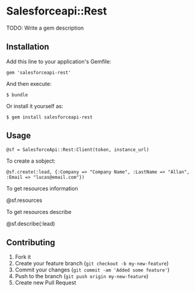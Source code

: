 # Salesforceapi::Rest

TODO: Write a gem description

## Installation

Add this line to your application's Gemfile:

    gem 'salesforceapi-rest'

And then execute:

    $ bundle

Or install it yourself as:

    $ gem install salesforceapi-rest

## Usage

    @sf = SalesforceApi::Rest:Client(token, instance_url)
    
To create a sobject:
    
    @sf.create(:lead, {:Company => "Company Name", :LastName => "Allan", :Email => "lucas@email.com"})

To get resources information

  @sf.resources
  
To get resources describe

  @sf.describe(:lead)

## Contributing

1. Fork it
2. Create your feature branch (`git checkout -b my-new-feature`)
3. Commit your changes (`git commit -am 'Added some feature'`)
4. Push to the branch (`git push origin my-new-feature`)
5. Create new Pull Request
